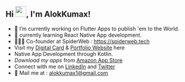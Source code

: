 ## Hi <img src="https://user-images.githubusercontent.com/59159355/131294558-52b295a7-de94-42e8-af4f-be0d82cecbe1.gif" width="29px">, I'm AlokKumax!
- 🔭 I’m currently working on Flutter Apps to publish 'em to the World.
- 🌱 currently learning React Native App development.
- 👨🏻‍💻 Co-founder at SpiderWeb : https://spiderweb.tech
- Visit my [Digital Card](https://bit.ly/3hNaykL) & [Portfolio Website](https://bit.ly/2XuufGB) here
-  Native App Development through Kotlin.
- *Download my apps* from [Amazon App Store](https://www.amazon.in/s?rh=n%3A1661666031%2Cp_4%3AAlokKumax)
- Connect with me on  [LinkedIn](https://www.linkedin.com/in/alok-kumar-987b4b190/) and [Twitter](https://twitter.com/alokkumax)
- 📱 Mail me at : alokkumax1@gmail.com
